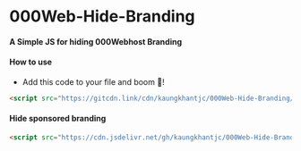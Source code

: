 # 000Web-Hide-Branding
#### A Simple JS for hiding 000Webhost Branding


#### How to use
* Add this code to your file and boom 🤩!

```html
<script src="https://gitcdn.link/cdn/kaungkhantjc/000Web-Hide-Branding/main/hide_branding_0.0.2.js"></script>
```

#### Hide sponsored branding
```html
<script src="https://cdn.jsdelivr.net/gh/kaungkhantjc/000Web-Hide-Branding/hide_branding_0.0.1.js"></script>
```
